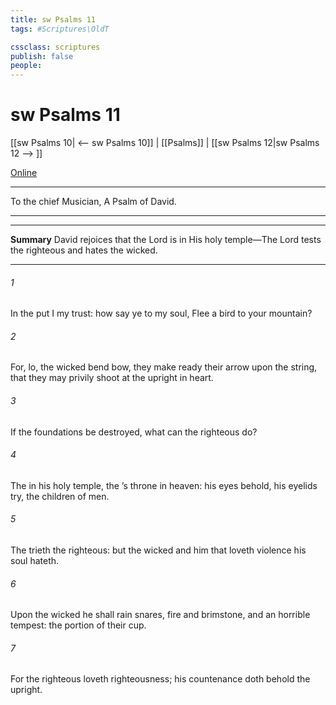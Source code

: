 ```yaml
---
title: sw Psalms 11
tags: #Scriptures\OldT

cssclass: scriptures
publish: false
people:
---
```


# sw Psalms 11
[[sw Psalms 10| <-- sw Psalms 10]] | [[Psalms]] | [[sw Psalms 12|sw Psalms 12 --> ]]

[Online](https://churchofjesuschrist.org/study/scriptures/ot/ps/11?lang=eng)

---
To the chief Musician, A Psalm of David.

---

---
__Summary__
David rejoices that the Lord is in His holy temple—The Lord tests the righteous and hates the wicked.

---
###### 1 
In the  put I my trust: how say ye to my soul, Flee  a bird to your mountain?

###### 2 
For, lo, the wicked bend  bow, they make ready their arrow upon the string, that they may privily shoot at the upright in heart.

###### 3 
If the foundations be destroyed, what can the righteous do?

###### 4 
The   in his holy temple, the ’s throne  in heaven: his eyes behold, his eyelids try, the children of men.

###### 5 
The  trieth the righteous: but the wicked and him that loveth violence his soul hateth.

###### 6 
Upon the wicked he shall rain snares, fire and brimstone, and an horrible tempest:  the portion of their cup.

###### 7 
For the righteous  loveth righteousness; his countenance doth behold the upright.

